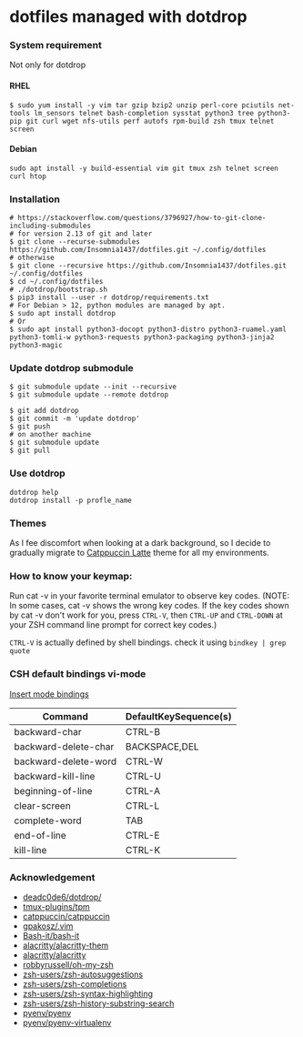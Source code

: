 # dotfiles managed with dotdrop

### System requirement

Not only for dotdrop
#### RHEL
```shell
$ sudo yum install -y vim tar gzip bzip2 unzip perl-core pciutils net-tools lm_sensors telnet bash-completion sysstat python3 tree python3-pip git curl wget nfs-utils perf autofs rpm-build zsh tmux telnet screen
```
#### Debian

```shell
sudo apt install -y build-essential vim git tmux zsh telnet screen curl htop
```

### Installation

```shell
# https://stackoverflow.com/questions/3796927/how-to-git-clone-including-submodules
# for version 2.13 of git and later
$ git clone --recurse-submodules https://github.com/Insomnia1437/dotfiles.git ~/.config/dotfiles
# otherwise
$ git clone --recursive https://github.com/Insomnia1437/dotfiles.git ~/.config/dotfiles
$ cd ~/.config/dotfiles
# ./dotdrop/bootstrap.sh
$ pip3 install --user -r dotdrop/requirements.txt
# For Debian > 12, python modules are managed by apt.
$ sudo apt install dotdrop
# Or
$ sudo apt install python3-docopt python3-distro python3-ruamel.yaml python3-tomli-w python3-requests python3-packaging python3-jinja2 python3-magic
```

### Update dotdrop submodule

```shell
$ git submodule update --init --recursive
$ git submodule update --remote dotdrop

$ git add dotdrop
$ git commit -m 'update dotdrop'
$ git push
# on another machine
$ git submodule update
$ git pull
```

### Use dotdrop

```shell
dotdrop help
dotdrop install -p profle_name
```

### Themes
As I fee discomfort when looking at a dark background, so I decide to gradually migrate to [Catppuccin Latte](https://github.com/catppuccin/catppuccin) theme for all my environments.

### How to know your keymap:

Run cat -v in your favorite terminal emulator to observe key codes.
(NOTE: In some cases, cat -v shows the wrong key codes.
If the key codes shown by cat -v don't work for you,
press `CTRL-V`, then `CTRL-UP` and `CTRL-DOWN` at your ZSH command line prompt for correct key codes.)

`CTRL-V` is actually defined by shell bindings.
check it using
`bindkey | grep quote`

### CSH default bindings vi-mode

[Insert mode bindings](http://www.kitebird.com/csh-tcsh-book/bindings.pdf)

|Command                 |DefaultKeySequence(s)|
| ----                   | ----                |
|backward-char           |CTRL-B  |
|backward-delete-char    |BACKSPACE,DEL  |
|backward-delete-word    |CTRL-W  |
|backward-kill-line      |CTRL-U  |
|beginning-of-line       |CTRL-A  |
|clear-screen            |CTRL-L  |
|complete-word           |TAB  |
|end-of-line             |CTRL-E  |
|kill-line               |CTRL-K  |

### Acknowledgement
- [deadc0de6/dotdrop/](https://github.com/deadc0de6/dotdrop/)
- [tmux-plugins/tpm](https://github.com/tmux-plugins/tpm)
- [catppuccin/catppuccin](https://github.com/catppuccin/catppuccin)
- [gpakosz/.vim](https://github.com/gpakosz/.vim)
- [Bash-it/bash-it](https://github.com/Bash-it/bash-it)
- [alacritty/alacritty-them](https://github.com/alacritty/alacritty-theme)
- [alacritty/alacritty](https://github.com/alacritty/alacritty)
- [robbyrussell/oh-my-zsh](https://github.com/robbyrussell/oh-my-zsh)
- [zsh-users/zsh-autosuggestions](https://github.com/zsh-users/zsh-autosuggestions)
- [zsh-users/zsh-completions](https://github.com/zsh-users/zsh-completions)
- [zsh-users/zsh-syntax-highlighting](https://github.com/zsh-users/zsh-syntax-highlighting)
- [zsh-users/zsh-history-substring-search](https://github.com/zsh-users/zsh-history-substring-search)
- [pyenv/pyenv](https://github.com/pyenv/pyenv)
- [pyenv/pyenv-virtualenv](https://github.com/pyenv/pyenv-virtualenv)